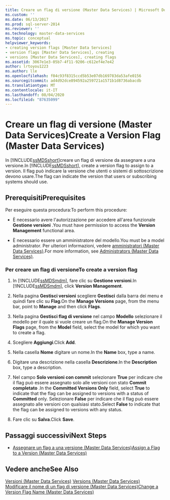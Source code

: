 ```yaml
---
title: Creare un flag di versione (Master Data Services) | Microsoft Docs
ms.custom: ''
ms.date: 06/13/2017
ms.prod: sql-server-2014
ms.reviewer: ''
ms.technology: master-data-services
ms.topic: conceptual
helpviewer_keywords:
- creating version flags [Master Data Services]
- version flags [Master Data Services], creating
- versions [Master Data Services], creating flags
ms.assetid: 3067e1e3-05b7-4f11-9206-c612ef4e7e42
author: lrtoyou1223
ms.author: lle
ms.openlocfilehash: f04c93f8315ccd5b53e07db169783da53afe0156
ms.sourcegitcommit: ad4d92dce894592a259721a1571b1d8736abacdb
ms.translationtype: MT
ms.contentlocale: it-IT
ms.lasthandoff: 08/04/2020
ms.locfileid: "87635099"
---
```

# <a name="create-a-version-flag-master-data-services"></a><span data-ttu-id="e9f83-102">Creare un flag di versione (Master Data Services)</span><span class="sxs-lookup"><span data-stu-id="e9f83-102">Create a Version Flag (Master Data Services)</span></span>
  <span data-ttu-id="e9f83-103">In [!INCLUDE[ssMDSshort](../includes/ssmdsshort-md.md)]creare un flag di versione da assegnare a una versione.</span><span class="sxs-lookup"><span data-stu-id="e9f83-103">In [!INCLUDE[ssMDSshort](../includes/ssmdsshort-md.md)], create a version flag to assign to a version.</span></span> <span data-ttu-id="e9f83-104">Il flag può indicare la versione che utenti o sistemi di sottoscrizione devono usare.</span><span class="sxs-lookup"><span data-stu-id="e9f83-104">The flag can indicate the version that users or subscribing systems should use.</span></span>  
  
## <a name="prerequisites"></a><span data-ttu-id="e9f83-105">Prerequisiti</span><span class="sxs-lookup"><span data-stu-id="e9f83-105">Prerequisites</span></span>  
 <span data-ttu-id="e9f83-106">Per eseguire questa procedura:</span><span class="sxs-lookup"><span data-stu-id="e9f83-106">To perform this procedure:</span></span>  
  
-   <span data-ttu-id="e9f83-107">È necessario avere l'autorizzazione per accedere all'area funzionale **Gestione versioni** .</span><span class="sxs-lookup"><span data-stu-id="e9f83-107">You must have permission to access the **Version Management** functional area.</span></span>  
  
-   <span data-ttu-id="e9f83-108">È necessario essere un amministratore del modello.</span><span class="sxs-lookup"><span data-stu-id="e9f83-108">You must be a model administrator.</span></span> <span data-ttu-id="e9f83-109">Per ulteriori informazioni, vedere [amministratori &#40;Master Data Services&#41;](administrators-master-data-services.md).</span><span class="sxs-lookup"><span data-stu-id="e9f83-109">For more information, see [Administrators &#40;Master Data Services&#41;](administrators-master-data-services.md).</span></span>  
  
### <a name="to-create-a-version-flag"></a><span data-ttu-id="e9f83-110">Per creare un flag di versione</span><span class="sxs-lookup"><span data-stu-id="e9f83-110">To create a version flag</span></span>  
  
1.  <span data-ttu-id="e9f83-111">In [!INCLUDE[ssMDSmdm](../includes/ssmdsmdm-md.md)], fare clic su **Gestione versioni**.</span><span class="sxs-lookup"><span data-stu-id="e9f83-111">In [!INCLUDE[ssMDSmdm](../includes/ssmdsmdm-md.md)], click **Version Management**.</span></span>  
  
2.  <span data-ttu-id="e9f83-112">Nella pagina **Gestisci versioni** scegliere **Gestisci** dalla barra dei menu e quindi fare clic su **Flag**.</span><span class="sxs-lookup"><span data-stu-id="e9f83-112">On the **Manage Versions** page, from the menu bar, point to **Manage** and then click **Flags**.</span></span>  
  
3.  <span data-ttu-id="e9f83-113">Nella pagina **Gestisci flag di versione** nel campo **Modello** selezionare il modello per il quale si vuole creare un flag.</span><span class="sxs-lookup"><span data-stu-id="e9f83-113">On the **Manage Version Flags** page, from the **Model** field, select the model for which you want to create a flag.</span></span>  
  
4.  <span data-ttu-id="e9f83-114">Scegliere **Aggiungi**.</span><span class="sxs-lookup"><span data-stu-id="e9f83-114">Click **Add**.</span></span>  
  
5.  <span data-ttu-id="e9f83-115">Nella casella **Nome** digitare un nome.</span><span class="sxs-lookup"><span data-stu-id="e9f83-115">In the **Name** box, type a name.</span></span>  
  
6.  <span data-ttu-id="e9f83-116">Digitare una descrizione nella casella **Descrizione**.</span><span class="sxs-lookup"><span data-stu-id="e9f83-116">In the **Description** box, type a description.</span></span>  
  
7.  <span data-ttu-id="e9f83-117">Nel campo **Solo versioni con commit** selezionare **True** per indicare che il flag può essere assegnato solo alle versioni con stato **Commit completato** .</span><span class="sxs-lookup"><span data-stu-id="e9f83-117">In the **Committed Versions Only** field, select **True** to indicate that the flag can be assigned to versions with a status of **Committed** only.</span></span> <span data-ttu-id="e9f83-118">Selezionare **False** per indicare che il flag può essere assegnato alle versioni con qualsiasi stato.</span><span class="sxs-lookup"><span data-stu-id="e9f83-118">Select **False** to indicate that the flag can be assigned to versions with any status.</span></span>  
  
8.  <span data-ttu-id="e9f83-119">Fare clic su **Salva**.</span><span class="sxs-lookup"><span data-stu-id="e9f83-119">Click **Save**.</span></span>  
  
## <a name="next-steps"></a><span data-ttu-id="e9f83-120">Passaggi successivi</span><span class="sxs-lookup"><span data-stu-id="e9f83-120">Next Steps</span></span>  
  
-   [<span data-ttu-id="e9f83-121">Assegnare un flag a una versione &#40;Master Data Services&#41;</span><span class="sxs-lookup"><span data-stu-id="e9f83-121">Assign a Flag to a Version &#40;Master Data Services&#41;</span></span>](../../2014/master-data-services/assign-a-flag-to-a-version-master-data-services.md)  
  
## <a name="see-also"></a><span data-ttu-id="e9f83-122">Vedere anche</span><span class="sxs-lookup"><span data-stu-id="e9f83-122">See Also</span></span>  
 <span data-ttu-id="e9f83-123">[Versioni &#40;Master Data Services&#41;](../../2014/master-data-services/versions-master-data-services.md) </span><span class="sxs-lookup"><span data-stu-id="e9f83-123">[Versions &#40;Master Data Services&#41;](../../2014/master-data-services/versions-master-data-services.md) </span></span>  
 [<span data-ttu-id="e9f83-124">Modificare il nome di un flag di versione &#40;Master Data Services&#41;</span><span class="sxs-lookup"><span data-stu-id="e9f83-124">Change a Version Flag Name &#40;Master Data Services&#41;</span></span>](../../2014/master-data-services/change-a-version-flag-name-master-data-services.md)  
  
  
